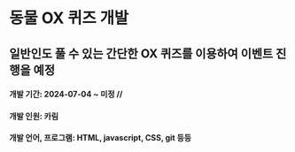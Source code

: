 # 동물 OX 퀴즈 개발

## 일반인도 풀 수 있는 간단한 OX 퀴즈를 이용하여 이벤트 진행을 예정

#### 개발 기간: 2024-07-04 ~ 미정 //

#### 개발 인원: 카림

#### 개발 언어, 프로그램: HTML, javascript, CSS, git 등등
